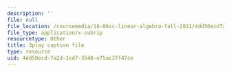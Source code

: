 ```yaml
---
description: ''
file: null
file_location: /coursemedia/18-06sc-linear-algebra-fall-2011/4dd50ecd7a2d1cd73548e75ac27f47ce_FzncDO1eSNI.srt
file_type: application/x-subrip
resourcetype: Other
title: 3play caption file
type: resource
uid: 4dd50ecd-7a2d-1cd7-3548-e75ac27f47ce
---
```

